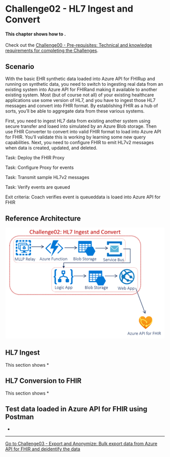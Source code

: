 # Challenge02 - HL7 Ingest and Convert

#### This chapter shows how to .

Check out the [Challenge00 - Pre-requisites: Technical and knowledge requirements for completing the Challenges](../Challenge00-Prerequistes/ReadMe.md).

## Scenario
With the basic EHR synthetic data loaded into Azure API for FHIRup and running on synthetic data, you need to switch to ingesting real data from an existing system into Azure API for FHIRand making it available to another existing system. Most (but of course not all) of your existing healthcare applications use some version of HL7, and you have to ingest those HL7 messages and convert into FHIR format. By establishing FHIR as a hub of sorts, you’ll be able to aggregate data from these various systems.

First, you need to ingest HL7 data from existing another system using secure transfer and loaed into simulated by an Azure Blob storage. Then use FHIR Converter to convert into valid FHIR format to load into Azure API for FHIR. You’ll validate this is working by learning some new query capabilities.
Next, you need to configure FHIR to emit HL7v2 messages when data is created, updated, and deleted.

Task: Deploy the FHIR Proxy

Task: Configure Proxy for events

Task: Transmit sample HL7v2 messages

Task: Verify events are queued

Exit criteria: Coach verifies event is queueddata is loaed into Azure API for FHIR

## Reference Architecture
<center><img src="../images/challenge02-architecture.png" width="550"></center>

## HL7 Ingest
This section shows 
*

## HL7 Conversion to FHIR
This section shows 
*

## Test data loaded in Azure API for FHIR using Postman
* 


***

[Go to Challenge03 - Export and Anonymize: Bulk export data from Azure API for FHIR and deidentify the data](../Challenge03-ExportandAnonymizeData/ReadMe.md)
